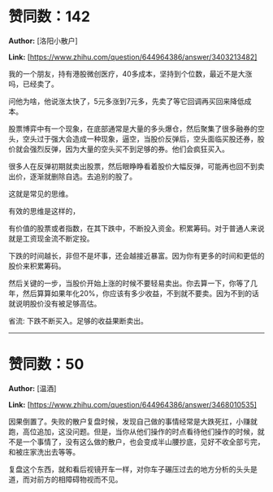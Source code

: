 # 赞同数：142

**Author:** [洛阳小散户]

 **Link:** [https://www.zhihu.com/question/644964386/answer/3403213482]

我的一个朋友，持有港股微创医疗，40多成本，坚持到个位数，最近不是大涨吗，已经卖了。

问他为啥，他说涨太快了，5元多涨到7元多，先卖了等它回调再买回来降低成本。

股票博弈中有一个现象，在底部通常是大量的多头爆仓，然后聚集了很多融券的空头，空头过于强大会造成一种现象，逼空，当股价反弹后，空头面临买股还券，股价就会强烈反弹，因为大量的空头买不到足够的券。他们会疯狂买入。

很多人在反弹初期就卖出股票，然后眼睁睁看着股价大幅反弹，可能再也回不到卖出价，逐渐就删除自选。去追别的股了。

这就是常见的思维。

有效的思维是这样的，

有价值的股票或者指数，在其下跌中，不断投入资金。积累筹码。对于普通人来说就是工资现金流不断定投。

下跌的时间越长，非但不是坏事，还会越接近暴富。因为你有更多的时间和更低的股价来积累筹码。

然后关键的一步，当股价开始上涨的时候不要轻易卖出。你去算一下，你等了几年，然后算算如果年化20%，你应该有多少收益，不到就不要卖。因为不到的话就说明股价没有被足够高估。

省流: 下跌不断买入。足够的收益果断卖出。

---

# 赞同数：50

**Author:** [温酒]

 **Link:** [https://www.zhihu.com/question/644964386/answer/3468010535]

因果倒置了。失败的散户复盘时候，发现自己做的事情经常是大跌死扛，小赚就跑，高位追加，这没问题。但是，当你从他们操作的时点看待他们操作的时候，就不是一个事情了，没有这么做的散户，也会变成半山腰抄底，见好不收全部亏完，和被庄家洗出去等等。

复盘这个东西，就和看后视镜开车一样，对你车子碾压过去的地方分析的头头是道，而对前方的相障碍物视而不见。
